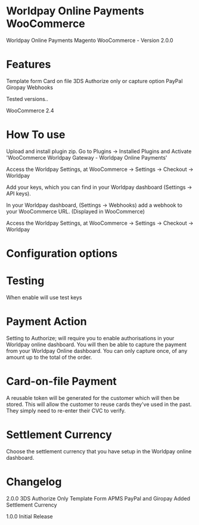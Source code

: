Worldpay Online Payments WooCommerce
==================

Worldpay Online Payments Magento WooCommerce - Version 2.0.0

Features
================
Template form
Card on file
3DS
Authorize only or capture option
PayPal
Giropay
Webhooks

Tested versions..

WooCommerce 2.4

How To use
================

Upload and install plugin zip.
Go to Plugins -> Installed Plugins and Activate 'WooCommerce Worldpay Gateway - Worldpay Online Payments'

Access the Worldpay Settings, at WooCommerce -> Settings -> Checkout -> Worldpay

Add your keys, which you can find in your Worldpay dashboard (Settings -> API keys).

In your Worldpay dashboard, (Settings -> Webhooks) add a webhook to your WooCommerce URL. (Displayed in WooCommerce)

Access the Worldpay Settings, at WooCommerce -> Settings -> Checkout -> Worldpay

Configuration options
================

Testing
=====
When enable will use test keys

Payment Action
=====
Setting to Authorize; will require you to enable authorisations in your Worldpay online dashboard.
You will then be able to capture the payment from your Worldpay Online dashboard.
You can only capture once, of any amount up to the total of the order.

Card-on-file Payment
=====
A reusable token will be generated for the customer which will then be stored. This will allow the customer to reuse cards they've used in the past. They simply need to re-enter their CVC to verify.

Settlement Currency
=====
Choose the settlement currency that you have setup in the Worldpay online dashboard.


Changelog
================
2.0.0
3DS
Authorize Only
Template Form
APMS PayPal and Giropay Added
Settlement Currency

1.0.0
Initial Release
